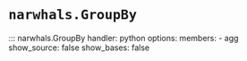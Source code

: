 # `narwhals.GroupBy`

::: narwhals.GroupBy
    handler: python
    options:
      members:
        - agg
      show_source: false
      show_bases: false
